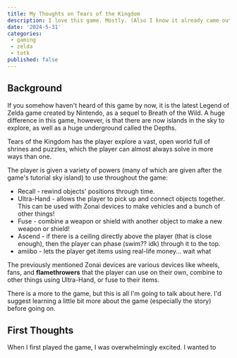 ```yaml
---
title: My Thoughts on Tears of the Kingdom
description: I love this game. Mostly. (Also I know it already came out months ago)
date: '2024-5-31'
categories:
 - gaming
 - zelda
 - totk
published: false
---
```


## Background
If you somehow haven't heard of this game by now, it is the latest Legend of Zelda game created by Nintendo, as a sequel to Breath of the Wild. A huge difference in this game, however, is that there are now islands in the sky to explore, as well as a huge underground called the Depths.

Tears of the Kingdom has the player explore a vast, open world full of shrines and puzzles, which the player can almost always solve in more ways than one.

The player is given a variety of powers (many of which are given after the game's tutorial sky island) to use throughout the game:
* Recall - rewind objects' positions through time.
* Ultra-Hand - allows the player to pick up and connect objects together. This can be used with Zonai devices to make vehicles and a bunch of other things!
* Fuse - combine a weapon or shield with another object to make a new weapon or shield!
* Ascend - if there is a ceiling directly above the player (that is close enough), then the player can phase (swim?? idk) through it to the top.
* amiibo - lets the player get items using real-life money... wait what

The previously mentioned Zonai devices are various devices like wheels, fans, and **flamethrowers** that the player can use on their own, combine to other things using Ultra-Hand, or fuse to their items.
 
There is a more to the game, but this is all I'm going to talk about here. I'd suggest learning a little bit more about the game (especially the story) before going on.

## First Thoughts
When I first played the game, I was overwhelmingly excited. I wanted to